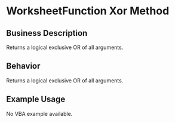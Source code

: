# WorksheetFunction Xor Method

## Business Description
Returns a logical exclusive OR of all arguments.

## Behavior
Returns a logical exclusive OR of all arguments.

## Example Usage
No VBA example available.